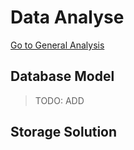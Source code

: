 # Data Analyse
[Go to General Analysis](../../analysis#data--data-storage)

## Database Model
> TODO: ADD

## Storage Solution